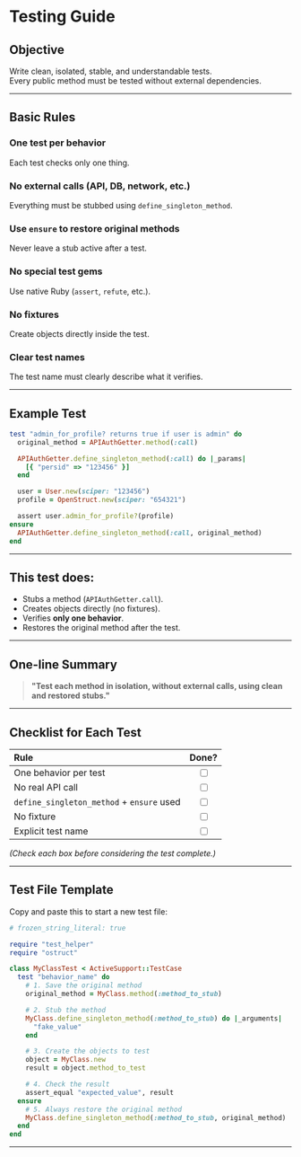 # Testing Guide

## Objective

Write clean, isolated, stable, and understandable tests.  
Every public method must be tested without external dependencies.

---

## Basic Rules

### One test per behavior
Each test checks only one thing.

### No external calls (API, DB, network, etc.)
Everything must be stubbed using `define_singleton_method`.

### Use `ensure` to restore original methods
Never leave a stub active after a test.

### No special test gems
Use native Ruby (`assert`, `refute`, etc.).

### No fixtures
Create objects directly inside the test.

### Clear test names
The test name must clearly describe what it verifies.

---

## Example Test

```ruby
test "admin_for_profile? returns true if user is admin" do
  original_method = APIAuthGetter.method(:call)

  APIAuthGetter.define_singleton_method(:call) do |_params|
    [{ "persid" => "123456" }]
  end

  user = User.new(sciper: "123456")
  profile = OpenStruct.new(sciper: "654321")

  assert user.admin_for_profile?(profile)
ensure
  APIAuthGetter.define_singleton_method(:call, original_method)
end
```

---

## This test does:

- Stubs a method (`APIAuthGetter.call`).
- Creates objects directly (no fixtures).
- Verifies **only one behavior**.
- Restores the original method after the test.

---

## One-line Summary

> **"Test each method in isolation, without external calls, using clean and restored stubs."**

---

## Checklist for Each Test

| Rule                                      | Done?                    |
|:------------------------------------------|:-------------------------:|
| One behavior per test                     |<input type="checkbox" />|
| No real API call                          |<input type="checkbox" />|
| `define_singleton_method` + `ensure` used |<input type="checkbox" />|
| No fixture                                |<input type="checkbox" />|
| Explicit test name                        |<input type="checkbox" />|

*(Check each box before considering the test complete.)*

---

## Test File Template

Copy and paste this to start a new test file:

```ruby
# frozen_string_literal: true

require "test_helper"
require "ostruct"

class MyClassTest < ActiveSupport::TestCase
  test "behavior_name" do
    # 1. Save the original method
    original_method = MyClass.method(:method_to_stub)

    # 2. Stub the method
    MyClass.define_singleton_method(:method_to_stub) do |_arguments|
      "fake_value"
    end

    # 3. Create the objects to test
    object = MyClass.new
    result = object.method_to_test

    # 4. Check the result
    assert_equal "expected_value", result
  ensure
    # 5. Always restore the original method
    MyClass.define_singleton_method(:method_to_stub, original_method)
  end
end
```

---